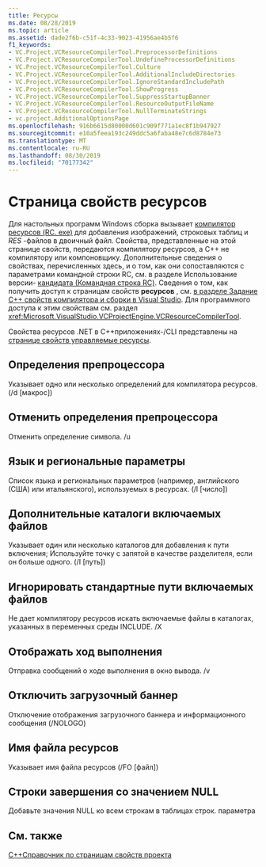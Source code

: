 ```yaml
---
title: Ресурсы
ms.date: 08/28/2019
ms.topic: article
ms.assetid: dade2f6b-c51f-4c33-9023-41956ae4b5f6
f1_keywords:
- VC.Project.VCResourceCompilerTool.PreprocessorDefinitions
- VC.Project.VCResourceCompilerTool.UndefineProcessorDefinitions
- VC.Project.VCResourceCompilerTool.Culture
- VC.Project.VCResourceCompilerTool.AdditionalIncludeDirectories
- VC.Project.VCResourceCompilerTool.IgnoreStandardIncludePath
- VC.Project.VCResourceCompilerTool.ShowProgress
- VC.Project.VCResourceCompilerTool.SuppressStartupBanner
- VC.Project.VCResourceCompilerTool.ResourceOutputFileName
- VC.Project.VCResourceCompilerTool.NullTerminateStrings
- vc.project.AdditionalOptionsPage
ms.openlocfilehash: 916b6615d80000d601c909f771a1ec8f1b947927
ms.sourcegitcommit: e10a5feea193c249ddc5a6faba48e7c6d8784e73
ms.translationtype: MT
ms.contentlocale: ru-RU
ms.lasthandoff: 08/30/2019
ms.locfileid: "70177342"
---
```

# <a name="resources-property-page"></a>Страница свойств ресурсов

Для настольных программ Windows сборка вызывает [компилятор ресурсов (RC. exe)](/windows/win32/menurc/resource-compiler) для добавления изображений, строковых таблиц и *RES* -файлов в двоичный файл. Свойства, представленные на этой странице свойств, передаются компилятору ресурсов, а C++ не компилятору или компоновщику. Дополнительные сведения о свойствах, перечисленных здесь, и о том, как они сопоставляются с параметрами командной строки RC, см. в разделе Использование версии- [кандидата (Командная строка RC)](/windows/win32/menurc/using-rc-the-rc-command-line-). Сведения о том, как получить доступ к страницам свойств **ресурсов** , см. [в разделе Задание C++ свойств компилятора и сборки в Visual Studio](../working-with-project-properties.md). Для программного доступа к этим свойствам см. раздел <xref:Microsoft.VisualStudio.VCProjectEngine.VCResourceCompilerTool>.

Свойства ресурсов .NET в C++приложениях-/CLI представлены на [странице свойств управляемые ресурсы](managed-resources-property-page.md).

## <a name="preprocessor-definitions"></a>Определения препроцессора

Указывает одно или несколько определений для компилятора ресурсов. (/d [макрос])

## <a name="undefine-preprocessor-definitions"></a>Отменить определения препроцессора

Отменить определение символа. /u

## <a name="culture"></a>Язык и региональные параметры

Список языка и региональных параметров (например, английского (США) или итальянского), используемых в ресурсах. (/l [число])

## <a name="additional-include-directories"></a>Дополнительные каталоги включаемых файлов

Указывает один или несколько каталогов для добавления к пути включения; Используйте точку с запятой в качестве разделителя, если он больше одного. (/I [путь])

## <a name="ignore-standard-include-paths"></a>Игнорировать стандартные пути включаемых файлов

Не дает компилятору ресурсов искать включаемые файлы в каталогах, указанных в переменных среды INCLUDE. /X

## <a name="show-progress"></a>Отображать ход выполнения

Отправка сообщений о ходе выполнения в окно вывода. /v

## <a name="suppress-startup-banner"></a>Отключить загрузочный баннер

Отключение отображения загрузочного баннера и информационного сообщения (/NOLOGO)

## <a name="resource-file-name"></a>Имя файла ресурсов

Указывает имя файла ресурсов (/FO [файл])

## <a name="null-terminate-strings"></a>Строки завершения со значением NULL 

Добавьте значения NULL ко всем строкам в таблицах строк. параметра

## <a name="see-also"></a>См. также

[C++Справочник по страницам свойств проекта](property-pages-visual-cpp.md)